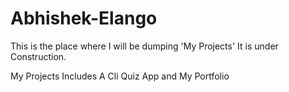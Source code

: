 # Abhishek-Elango
This is the place where I will be dumping 'My Projects'
It is under Construction.

My Projects Includes A Cli Quiz App and My  Portfolio
